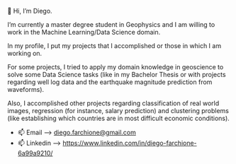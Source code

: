👋 Hi, I’m Diego.

I’m currently a master degree student in Geophysics and I am willing to work in the Machine Learning/Data Science domain.

In my profile, I put my projects that I accomplished or those in which I am working on.

For some projects, I tried to apply my domain knowledge in geoscience to solve some Data Science tasks (like in my Bachelor Thesis or with projects regarding well log data and the earthquake magnitude prediction from waveforms). 

Also, I accomplished other projects regarding classification of real world images, regression (for instance, salary prediction) and clustering problems (like establishing which countries are in most difficult economic conditions).



- 📫 Email --> diego.farchione@gmail.com
- 📫 Linkedin --> https://www.linkedin.com/in/diego-farchione-6a99a9210/

<!---
Iron486/Iron486 is a ✨ special ✨ repository because its `README.md` (this file) appears on your GitHub profile.
You can click the Preview link to take a look at your changes.
--->
